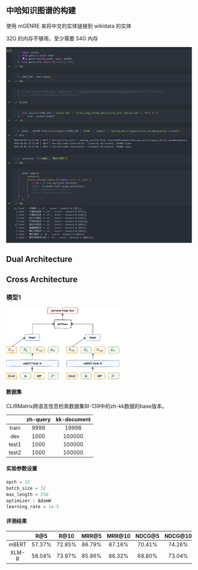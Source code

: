 ## 中哈知识图谱的构建

使用 mGENRE 来将中文的实体链接到 wikidata 的实体

32G 的内存不够用，至少需要 54G 内存

![image-20240605215942889](./../imgs/image-20240605215942889.png)



## Dual Architecture





## Cross Architecture

### 模型1

<img src="./../imgs/cross_architecture.png" alt="cross_architecture" style="zoom:30%;" />



#### 数据集

CLIRMatrix跨语言信息检索数据集BI-139中的zh-kk数据的base版本。

|       | zh-query | kk-document |
| :---: | :------: | :---------: |
| train |   9999   |    19998    |
|  dev  |   1000   |   100000    |
| test1 |   1000   |   100000    |
| test2 |   1000   |   100000    |

#### 实验参数设置

```python
epch = 15   
batch_size = 32   
max_length = 256  
optimizer : AdamW 
learning_rate = 1e-5  
```

#### 评测结果

|       |  R@5   |  R@10  | MRR@5  | MRR@10 | NDCG@5 | NDCG@10 |
| :---: | :----: | :----: | :----: | :----: | :----: | :-----: |
| mBERT | 57.37% | 72.85% | 86.79% | 87.16% | 70.41% | 74.26%  |
| XLM-R | 58.04% | 73.97% | 85.86% | 86.32% | 68.80% | 73.04%  |


